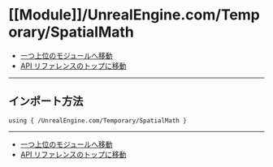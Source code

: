 # [[Module]]/UnrealEngine.com/Temporary/SpatialMath

- [一つ上位のモジュールへ移動](../main.md)
- [API リファレンスのトップに移動](../../../main.md)

---

## インポート方法

```verse
using { /UnrealEngine.com/Temporary/SpatialMath }
```

---

- [一つ上位のモジュールへ移動](../main.md)
- [API リファレンスのトップに移動](../../../main.md)
